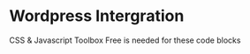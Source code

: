 Wordpress Intergration
===============
CSS & Javascript Toolbox Free is needed for these code blocks